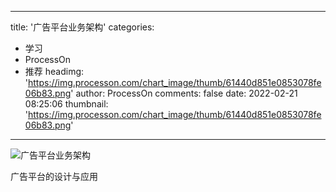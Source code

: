 
---
title: '广告平台业务架构'
categories: 
 - 学习
 - ProcessOn
 - 推荐
headimg: 'https://img.processon.com/chart_image/thumb/61440d851e0853078fe06b83.png'
author: ProcessOn
comments: false
date: 2022-02-21 08:25:06
thumbnail: 'https://img.processon.com/chart_image/thumb/61440d851e0853078fe06b83.png'
---

<div>   
<img class="thumb" alt="广告平台业务架构" src="https://img.processon.com/chart_image/thumb/61440d851e0853078fe06b83.png" referrerpolicy="no-referrer">
<p>广告平台的设计与应用</p>  
</div>
            